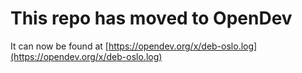# This repo has moved to OpenDev

It can now be found at [https://opendev.org/x/deb-oslo.log](https://opendev.org/x/deb-oslo.log)
